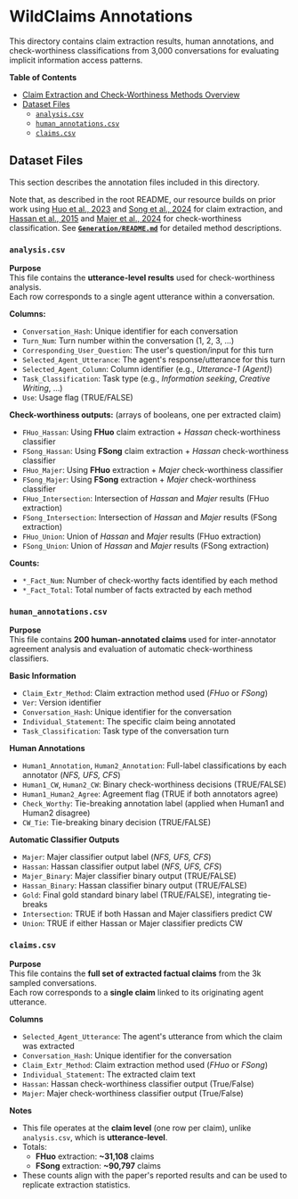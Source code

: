 # WildClaims Annotations

This directory contains claim extraction results, human annotations, and check-worthiness classifications from 3,000 conversations for evaluating implicit information access patterns.

**Table of Contents**

- [Claim Extraction and Check-Worthiness Methods Overview](#claim-extraction-and-check-worthiness-methods-overview)
- [Dataset Files](#dataset-files)
  - [`analysis.csv`](#run_analysiscsv)
  - [`human_annotations.csv`](#human_annotationcsv)
  - [`claims.csv`](#run_factual_claim_extractioncsv)


## Dataset Files

This section describes the annotation files included in this directory.

Note that, as described in the root README, our resource builds on prior work using [Huo et al., 2023](https://dl.acm.org/doi/fullHtml/10.1145/3624918.3625336/) and [Song et al., 2024](https://aclanthology.org/2024.findings-emnlp.552/) for claim extraction, and [Hassan et al., 2015](https://dl.acm.org/doi/10.1145/2806416.2806652) and [Majer et al., 2024](https://aclanthology.org/2024.fever-1.27/) for check-worthiness classification. See [**`Generation/README.md`**](../Generation/README.md) for detailed method descriptions.


### `analysis.csv`

**Purpose**  
This file contains the **utterance-level results** used for check-worthiness analysis.  
Each row corresponds to a single agent utterance within a conversation.

**Columns:**

- `Conversation_Hash`: Unique identifier for each conversation  
- `Turn_Num`: Turn number within the conversation (1, 2, 3, …)  
- `Corresponding_User_Question`: The user's question/input for this turn  
- `Selected_Agent_Utterance`: The agent's response/utterance for this turn  
- `Selected_Agent_Column`: Column identifier (e.g., *Utterance-1 (Agent)*)  
- `Task_Classification`: Task type (e.g., *Information seeking*, *Creative Writing*, …)  
- `Use`: Usage flag (TRUE/FALSE)  

**Check-worthiness outputs:** (arrays of booleans, one per extracted claim)  
- `FHuo_Hassan`: Using **FHuo** claim extraction + *Hassan* check-worthiness classifier  
- `FSong_Hassan`: Using **FSong** claim extraction + *Hassan* check-worthiness classifier  
- `FHuo_Majer`: Using **FHuo** extraction + *Majer* check-worthiness classifier   
- `FSong_Majer`: Using **FSong** extraction + *Majer* check-worthiness classifier   
- `FHuo_Intersection`: Intersection of *Hassan* and *Majer* results (FHuo extraction)  
- `FSong_Intersection`: Intersection of *Hassan* and *Majer* results (FSong extraction)  
- `FHuo_Union`: Union of *Hassan* and *Majer* results (FHuo extraction)  
- `FSong_Union`: Union of *Hassan* and *Majer* results (FSong extraction)  

**Counts:**  
- `*_Fact_Num`: Number of check-worthy facts identified by each method  
- `*_Fact_Total`: Total number of facts extracted by each method

### `human_annotations.csv`

**Purpose**  
This file contains **200 human-annotated claims** used for inter-annotator agreement analysis and evaluation of automatic check-worthiness classifiers.

**Basic Information**
- `Claim_Extr_Method`: Claim extraction method used (*FHuo* or *FSong*)  
- `Ver`: Version identifier  
- `Conversation_Hash`: Unique identifier for the conversation  
- `Individual_Statement`: The specific claim being annotated  
- `Task_Classification`: Task type of the conversation turn  

**Human Annotations**
- `Human1_Annotation`, `Human2_Annotation`: Full-label classifications by each annotator (*NFS, UFS, CFS*)  
- `Human1_CW`, `Human2_CW`: Binary check-worthiness decisions (TRUE/FALSE)  
- `Human1_Human2_Agree`: Agreement flag (TRUE if both annotators agree)  
- `Check_Worthy`: Tie-breaking annotation label (applied when Human1 and Human2 disagree)  
- `CW_Tie`: Tie-breaking binary decision (TRUE/FALSE)  

**Automatic Classifier Outputs**
- `Majer`: Majer classifier output label (*NFS, UFS, CFS*)    
- `Hassan`: Hassan classifier output label (*NFS, UFS, CFS*)  
- `Majer_Binary`: Majer classifier binary output (TRUE/FALSE)  
- `Hassan_Binary`: Hassan classifier binary output (TRUE/FALSE)  
- `Gold`: Final gold standard binary label (TRUE/FALSE), integrating tie-breaks  
- `Intersection`: TRUE if both Hassan and Majer classifiers predict CW  
- `Union`: TRUE if either Hassan or Majer classifier predicts CW

### `claims.csv`

**Purpose**  
This file contains the **full set of extracted factual claims** from the 3k sampled conversations.  
Each row corresponds to a **single claim** linked to its originating agent utterance.

**Columns**
- `Selected_Agent_Utterance`: The agent's utterance from which the claim was extracted  
- `Conversation_Hash`: Unique identifier for the conversation  
- `Claim_Extr_Method`: Claim extraction method used (*FHuo* or *FSong*)  
- `Individual_Statement`: The extracted claim text  
- `Hassan`: Hassan check-worthiness classifier output (True/False)  
- `Majer`: Majer check-worthiness classifier output (True/False) 

**Notes**
- This file operates at the **claim level** (one row per claim), unlike `analysis.csv`, which is **utterance-level**.  
- Totals:  
    - **FHuo** extraction: **~31,108** claims  
    - **FSong** extraction: **~90,797** claims   
- These counts align with the paper's reported results and can be used to replicate extraction statistics.